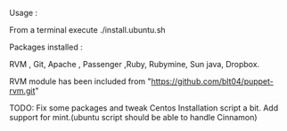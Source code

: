 Usage :

From a terminal execute  ./install.ubuntu.sh

Packages installed :

RVM , Git, Apache , Passenger ,Ruby, Rubymine, Sun java, Dropbox.


RVM module has been included from  "https://github.com/blt04/puppet-rvm.git"

TODO:
 Fix some packages and tweak Centos Installation script a bit.
 Add support for mint.(ubuntu script should be able to handle Cinnamon)   